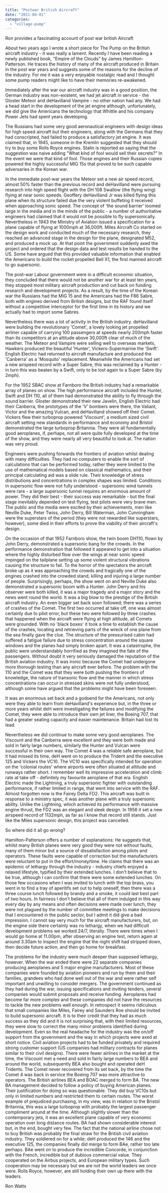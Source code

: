 ```yaml
---
title: "Postwar British Aircraft"
date: "2011-04-01"
categories: 
  - "village-pump"
---
```


Ron provides a fascinating account of post war british Aircraft

About two years ago I wrote a short piece for The Pump on the British aircraft industry - it was really a lament. Recently I have been reading a newly published book, "Empire of the Clouds" by James Hamilton-Patterson. He traces the history of many of the aircraft produced in Britain in the post war years and suggests some of the reasons for the decline of the industry. For me it was a very enjoyable nostalgic read and I thought some pump readers might like to have their memories re-awakened.

Immediately after the war our aircraft industry was in a good position, the German industry was non-existent, we had jet aircraft in service - the Gloster Meteor and deHavilland Vampire - no other nation had any. We had a head start in the development of the jet engine although, unfortunately, we did give the Americans the technology that Whittle and his company Power Jets had spent years developing.

The Russians had some very good aeronautical engineers with design ideas for high speed aircraft but their engineers, along with the Germans that they had conscripted, had failed to produce a satisfactory jet engine. It was claimed that, in 1945, someone in the Kremlin suggested that they should try to buy some Rolls Royce engines. Stalin is reported as saying that the suggestion was naive adding "What kind of fool would sell their secrets?" In the event we were that kind of fool. Those engines and their Russian copies powered the highly successful MIG 15s that proved to be such capable adversaries in the Korean war.

In the immediate post-war years the Meteor set a new air speed record, almost 50% faster than the previous record and deHavilland were pursuing research into high speed flight with the DH 108 Swallow (the flying wing) flying at near sonic speeds. Geoffery deHavilland Jr was killed flying this plane when its structure failed due the very violent buffeting it received when approaching sonic speed. The concept of 'the sound barrier' loomed large in the media and in the minds of the public - a number of authoritative engineers had claimed that it would not be possible to fly supersonically. Nevertheless in 1943 the Ministry of Aviation issued a specification for a plane capable of flying at 1000mph at 36,000ft. Miles Aircraft Co started on the design work and conducted much of the necessary research, they reached an advanced stage in the design for the plane, designated M52, and produced a mock up. At that point the government suddenly axed the project and ordered that the design data and test results be handed to the US. Some have argued that this provided valuable information that enabled the Americans to build the rocket propelled Bell X1, the first manned aircraft to go supersonic.

The post-war Labour government were in a difficult economic situation, they concluded that there would not be another war for at least ten years, they stopped most military aircraft production and cut back on funding research and development projects. As a result, by the time of the Korean war the Russians had the MIG 15 and the Americans had the F86 Sabre, both with engines derived from British designs, but the RAF found itself without a competitive interceptor for the first time in its history and we actually had to import some Sabres.

Nevertheless there was a lot of activity in the British industry. deHavilland were building the revolutionary 'Comet', a lovely looking jet propelled airliner capable of carrying 100 passengers at speeds nearly 200mph faster than its competitors at an altitude above 30,000ft clear of much of the weather. The Meteor and Vampire were selling well to overseas markets, Hawkers produced the beautiful 'Hunter', Vickers-Supermarine the 'Swift'. English Electric had returned to aircraft manufacture and produced the 'Canberra' as a 'Mosquito' replacement. Meanwhile the Americans had set a new airspeed record with a Super Sabre, this was reclaimed by a Hunter - in turn this was beaten by a Swift, only to be lost again to a Super Sabre (by 2mph).

For the 1952 SBAC show at Farnboro the British industry had a remarkable array of planes on show. The high performance aircraft included the Hunter, Swift and DH 110, all of them had demonstrated the ability to fly through the sound barrier. Gloster demonstrated their new Javelin, English Electric had their Canberra, the prototypes of the 'V' bombers were there, the Valiant, Victor and the amazing Vulcan, and deHavilland showed off their Comet. Vickers flew their turboprop powered 'Viscount', a medium sized civil aircraft setting new standards in performance and economy and Bristol demonstrated the large turboprop Britannia. They were all fundamentally good aeroplanes, if, perhaps, not all were quite fully developed at the time of the show, and they were nearly all very beautiful to look at. The nation was very proud.

Engineers were pushing forwards the frontiers of aviation whilst dealing with many difficulties. They had no computers to enable the sort of calculations that can be performed today, rather they were limited to the use of mathematical models based on classical mathematics, and their principal calculating aid was a slide rule. Their knowledge of stress distributions and concentrations in complex shapes was limited. Conditions in supersonic flow were not fully understood - supersonic wind tunnels were rare - a large supersonic tunnel requires an enormous amount of power. They did their best - their success was remarkable - but the final stage inevitably depended on test flying, test pilots were very brave men. The public and the media were excited by their achievements, men like Neville Duke, Peter Twiss, John Derry, Bill Waterman, John Cunningham were the superstars of the period (they were not rewarded like superstars, however), some died in their efforts to prove the viability of their aircraft's design.

On the occasion of that 1952 Farnboro show, the twin boom DH110, flown by John Derry, demonstrated a supersonic bang for the crowds. In the performance demonstration that followed it appeared to get into a situation where the highly disturbed flow over the wings at near sonic speed impinged on the tailplane setting up some violent structural vibrations causing the structure to fail. To the horror of the spectators the aircraft broke up as it was approaching the crowds and tragically one of the engines crashed into the crowded stand, killing and injuring a large number of people. Surprisingly, perhaps, the show went on and Neville Duke also demonstrated a supersonic boom with a Hunter. John Derry and his observer were both killed, it was a major tragedy and a major story and the news went round the world. It was a big blow to the prestige of the British aircraft industry. An even bigger set back soon followed; there was a series of crashes of the Comet. The first two occurred at take off, one was almost certainly due to pilot error, but these two were followed by three crashes that happened when the aircraft were flying at high altitude, all Comets were grounded. With no 'black boxes' it took a time to establish the cause of the crashes, locating and retrieving parts of the wreck of one plane from the sea finally gave the clue. The structure of the pressurised cabin had suffered a fatigue failure due to stress concentration around the square windows and the planes had simply broken apart. It was a catastrophe, the public were understandably horrified as they imagined the fate of the passengers. Without doubt it very seriously damaged the reputation of the British aviation industry. It was ironic because the Comet had undergone more thorough testing than any aircraft ever before. The problem with the 110 and the Comet was that they were both pushing the frontiers of knowledge, the nature of transonic flow and the manner in which stress concentrations can occur in stressed skins were not fully understood, although some have argued that the problems might have been foreseen.

It was an enormous set back and a godsend for the Americans, not only were they able to learn from deHavilland's experience but, in the three or more years whilst deH were investigating the failures and modifying the Comet, they were able to introduce their own jet liner, the Boeing 707, that had a greater seating capacity and easier maintenance. Britain had lost its lead.

Nevertheless we did continue to make some very good aeroplanes. The Viscount and the Canberra were excellent and they were both made and sold in fairly large numbers, similarly the Hunter and Vulcan were successful in their own way. The Comet 4 was a reliable safe aeroplane, but it had missed its time, deH went on to produce the Trident and the executive 125 and Vickers the VC10. The VC10 was specifically intended for operation on the 'colonial routes' where airports were often situated at altitude and runways rather short. I remember well its impressive acceleration and climb rate at take off - definitely my favourite aeroplane of that era. English Electric made the Lightning, a truly supersonic fighter with outstanding performance, if rather limited in range, that went into service with the RAF. Almost forgotten now is the Fairey Delta FD2. This aircraft was built in response to a ministry spec, it was another plane with a truly supersonic ability. Unlike the Lightning, which achieved its performance with massive engine thrust, the FD2 was an elegant and sleek design. In 1956 it set a new airspeed record of 1132mph, as far as I know that record still stands. Just like the Miles supersonic design, this project was cancelled.

So where did it all go wrong?

Hamilton-Patterson offers a number of explanations: He suggests that, whilst many British planes were very good they were not without faults, many of them minor but a source of dissatisfaction among pilots and operators. These faults were capable of correction but the manufacturers were reluctant to put in the effort/money/time. He claims that there was an epidemic of lethargy through the industry - industry chiefs enjoyed a relaxed lifestyle, typified by their extended lunches. I don't believe that to be true, although I can confirm that there were some extended lunches. On those few occasions when I was invited to lunch with the top brass, you went in to find a tray of aperitifs set out to help oneself, then there was a three course lunch followed by brandy and a smoke, it could last best part of two hours. In fairness I don't believe that all of them indulged in this way every day by any means and often decisions were made over lunch, they were not plagued by the number of committee meetings to make decisions that I encountered in the public sector, but I admit it did give a bad impression. I cannot say very much for the aircraft manufacturers, but, on the engine side there certainly was no lethargy, when we had difficult development problems we worked 24/7, literally. There were times when I would go home at 11.00pm, after observing an engine test, return again at around 3.30am to inspect the engine that the night shift had stripped down, then decide future action, and then go home for breakfast.

The problems for the industry were much deeper than supposed lethargy, however. When the war ended there were 22 separate companies producing aeroplanes and 5 major engine manufacturers. Most of these companies were founded by aviation pioneers and run by them and their families, grandees who had done well out of the war and were rather self important and unwilling to consider mergers. The government continued as they had during the war, issuing specifications and inviting tenders, several companies would submit proposals and receive funding. Aeroplanes had become far more complex and these companies did not have the resources to tackle the new problems well enough. In retrospect it seems ridiculous that small companies like Miles, Fairey and Saunders Roe should be invited to build supersonic aircraft. It is to their credit that they had as much success as they did and it is not surprising that, with their limited resources, they were slow to correct the many minor problems identified during development. Even so the real headache for the industry was the on/off support from the government and the way in which projects were axed at short notice. Civil aviation projects had to be funded privately and required strong customer support (US companies had military contracts for planes similar to their civil designs). There were fewer airlines in the market at the time, the Viscount met a need and sold in fairly large numbers to BEA and around the world, subsequently BEA also bought and operated deH Tridents. The Comet never recovered from its set back, by the time the Comet 4 was back in service the Boeing 707 was more attractive to operators. The British airlines BEA and BOAC merged to form BA. The new BA management decided to follow a policy of buying American planes. Their justification for doing so was questionable. They did buy VC10s but only in limited numbers and restricted them to certain routes. The worst example of prejudiced purchasing, in my view, was in relation to the Bristol Britannia, this was a large turboprop with probably the largest passenger compliment around at the time. Although slightly slower than the contemporary jets, it was an excellent plane capable of very economic operation over long distance routes. BA had shown considerable interest but, in the end, bought very few. The fact that the national airline chose not to buy British was probably the final straw for the British civil aviation industry. They soldiered on for a while; deH produced the 146 and the executive 125, the companies finally did merge to form BAe, rather too late perhaps. BAe went on to produce the incredible Concorde, in conjunction with the French, incredible but of dubious commercial value. They cooperated on the Airbus projects, and European military types. Such cooperation may be necessary but we are not the world leaders we once were. Rolls Royce, however, are still holding their own up there with the leaders.

Ron Watts
